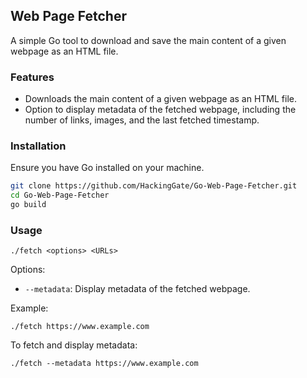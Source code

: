## Web Page Fetcher

A simple Go tool to download and save the main content of a given webpage as an HTML file.

### Features

- Downloads the main content of a given webpage as an HTML file.
- Option to display metadata of the fetched webpage, including the number of links, images, and the last fetched timestamp.

### Installation

Ensure you have Go installed on your machine.

```bash
git clone https://github.com/HackingGate/Go-Web-Page-Fetcher.git
cd Go-Web-Page-Fetcher
go build
```

### Usage

```
./fetch <options> <URLs>
```

Options:
- `--metadata`: Display metadata of the fetched webpage.

Example:

```
./fetch https://www.example.com
```

To fetch and display metadata:

```
./fetch --metadata https://www.example.com
```
